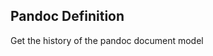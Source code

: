 Pandoc Definition
------------------------------------------------------------------------------

Get the history of the pandoc document model
